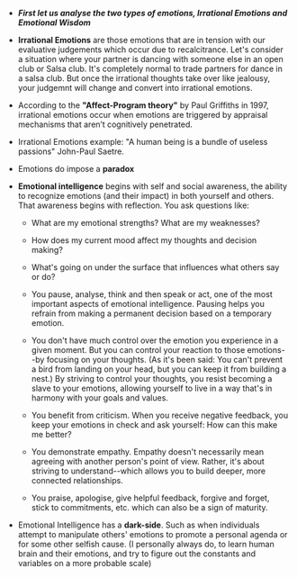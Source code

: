 * ***First let us analyse the two types of emotions, Irrational Emotions and Emotional Wisdom***

* **Irrational Emotions** are those emotions that are in tension with our evaluative judgements which occur 
due to recalcitrance. Let's consider a situation where your partner is dancing with someone else in an open club
or Salsa club. It's completely normal to trade partners for dance in a salsa club. But once the irrational thoughts take over
like jealousy, your judgemnt will change and convert into irrational emotions. 

* According to the **"Affect-Program theory"** by Paul Griffiths in 1997, irrational emotions occur when emotions are triggered 
by appraisal mechanisms that aren’t cognitively penetrated.

* Irrational Emotions example: "A human being is a bundle of useless passions" John-Paul Saetre. 

* Emotions do impose a **paradox**

* **Emotional intelligence** begins with self and social awareness, the ability to recognize emotions (and their impact) in both yourself and others. That awareness begins with reflection. You ask questions like:
  * What are my emotional strengths? What are my weaknesses?
  * How does my current mood affect my thoughts and decision making?
  * What's going on under the surface that influences what others say or do?
  
  * You pause, analyse, think and then speak or act, one of the most important aspects of emotional intelligence. Pausing helps you refrain from making a permanent decision based on a temporary emotion. 

  * You don't have much control over the emotion you experience in a given moment. But you can control your reaction to those emotions--by focusing on your thoughts. (As it's been said: You can't prevent a bird from landing on your head, but you can keep it from building a nest.) By striving to control your thoughts, you resist becoming a slave to your emotions, allowing yourself to live in a way that's in harmony with your goals and values.

  * You benefit from criticism. When you receive negative feedback, you keep your emotions in check and ask yourself: How can this make me better?

  * You demonstrate empathy. Empathy doesn't necessarily mean agreeing with another person's point of view. Rather, it's about striving to understand--which allows you to build deeper, more connected relationships.
  
  * You praise, apologise, give helpful feedback, forgive and forget, stick to commitments, etc. which can also be a sign of maturity.
  
* Emotional Intelligence has a **dark-side**. Such as when individuals attempt to manipulate others' emotions to promote a personal agenda or for some other selfish cause. (I personally always do, to learn human brain and their emotions, and try to figure out the constants and variables on a more probable scale)
